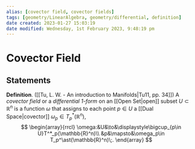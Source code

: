 ```yaml
---
alias: [covector field, covector fields]
tags: [geometry/LinearAlgebra, geometry/differential, definition]
date created: 2023-01-27 15:03:19
date modified: Wednesday, 1st February 2023, 9:48:19 pm
---
```


# Covector Field

## Statements

**Definition**. ([[Tu, L. W. - An introduction to Manifolds|Tu11, pp. 34]]) A _covector field_ or a _differential 1-form_ on an [[Open Set|open]] subset $U\subset\mathbb{R}^n$ is a function $\omega$ that assigns to each point $p\in U$ a [[Dual Space|covector]] $\omega_p \in T^*_p (\mathbb{R}^n),$
$$
\begin{array}{rrcl}
\omega:&U&\to&\displaystyle\bigcup_{p\in U}T^*_p(\mathbb{R}^n)\\
&p&\mapsto&\omega_p\in T_p^\ast(\mathbb{R}^n)\;.
\end{array}
$$

